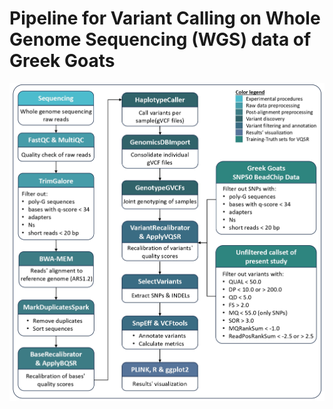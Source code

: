 # Pipeline for Variant Calling on Whole Genome Sequencing (WGS) data of Greek Goats

![Workflow schema](Workflow_chart.jpg)

